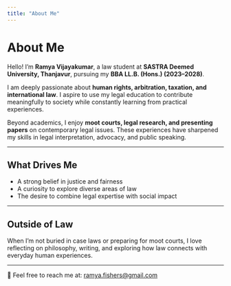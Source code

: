 ```yaml
---
title: "About Me"
---
```


# About Me

Hello! I’m **Ramya Vijayakumar**, a law student at **SASTRA Deemed University, Thanjavur**, pursuing my **BBA LL.B. (Hons.) (2023–2028)**.  

I am deeply passionate about **human rights, arbitration, taxation, and international law**. I aspire to use my legal education to contribute meaningfully to society while constantly learning from practical experiences.  

Beyond academics, I enjoy **moot courts, legal research, and presenting papers** on contemporary legal issues. These experiences have sharpened my skills in legal interpretation, advocacy, and public speaking.  

---

## What Drives Me
- A strong belief in justice and fairness  
- A curiosity to explore diverse areas of law  
- The desire to combine legal expertise with social impact  

---

## Outside of Law
When I’m not buried in case laws or preparing for moot courts, I love reflecting on philosophy, writing, and exploring how law connects with everyday human experiences.  

---

📧 Feel free to reach me at: [ramya.fishers@gmail.com](mailto:ramya.fishers@gmail.com)  
